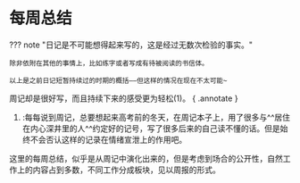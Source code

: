 # 每周总结

??? note "日记是不可能想得起来写的，这是经过无数次检验的事实。"

    除非依附在其他的事情上，比如练字或者写成有待被阅读的书信体。
    
    以上是之前日记短暂持续过的时期的概括——但这样的情况在现在不太可能~

周记却是很好写，而且持续下来的感受更为轻松(1)。
 { .annotate }

1.  :每每说到周记，总要想起来高考前的冬天，在周记本子上，用了很多与^^居住在内心深井里的人^^约定好的记号，写了很多后来的自己读不懂的话。但是始终不会否认这样的记录在情绪宣泄上的作用吧。

这里的每周总结，似乎是从周记中演化出来的，但是考虑到场合的公开性，自然工作上的内容占到多数，不同工作分成板块，见以周报的形式。
